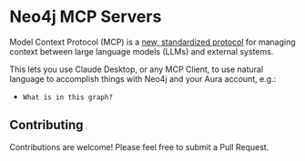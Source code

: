 # Neo4j MCP Servers

Model Context Protocol (MCP) is a [new, standardized protocol](https://modelcontextprotocol.io/introduction) for managing context between large language models (LLMs) and external systems. 

This lets you use Claude Desktop, or any MCP Client, to use natural language to accomplish things with Neo4j and your Aura account, e.g.:

* `What is in this graph?`

## Contributing

Contributions are welcome! Please feel free to submit a Pull Request.
